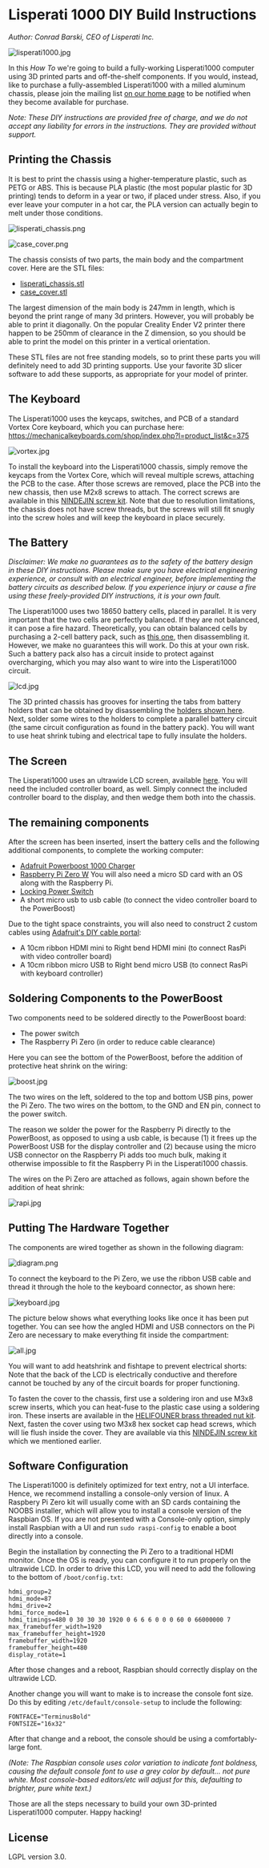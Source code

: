 # Lisperati 1000 DIY Build Instructions
_Author: Conrad Barski, CEO of Lisperati Inc._

![lisperati1000.jpg](lisperati1000.jpg)

In this _How To_ we're going to build a fully-working Lisperati1000 computer using 3D printed parts and off-the-shelf components. If you would, instead, like to purchase a fully-assembled Lisperati1000 with a milled aluminum chassis, please join the mailing list [on our home page](http://lisperaticomputers.com/) to be notified when they become available for purchase.

_Note: These DIY instructions are provided free of charge, and we do not accept any liability for errors in the instructions. They are provided without support._

## Printing the Chassis

It is best to print the chassis using a higher-temperature plastic, such as PETG or ABS. This is because PLA plastic (the most popular plastic for 3D printing) tends to deform in a year or two, if placed under stress. Also, if you ever leave your computer in a hot car, the PLA version can actually begin to melt under those conditions.

![lisperati_chassis.png](lisperati_chassis.png)

![case_cover.png](case_cover.png)

The chassis consists of two parts, the main body and the compartment cover. Here are the STL files:

- [lisperati_chassis.stl](lisperati_chassis.stl)
- [case_cover.stl](case_cover.stl)

The largest dimension of the main body is 247mm in length, which is beyond the print range of many 3d printers. However, you will probably be able to print it diagonally. On the popular Creality Ender V2 printer there happen to be 250mm of clearance in the Z dimension, so you should be able to print the model on this printer in a vertical orientation.

These STL files are not free standing models, so to print these parts you will definitely need to add 3D printing supports. Use your favorite 3D slicer software to add these supports, as appropriate for your model of printer.

## The Keyboard

The Lisperati1000 uses the keycaps, switches, and PCB of a standard Vortex Core keyboard, which you can purchase here: https://mechanicalkeyboards.com/shop/index.php?l=product_list&c=375

![vortex.jpg](vortex.jpg)

To install the keyboard into the Lisperati1000 chassis, simply remove the keycaps from the Vortex Core, which will reveal multiple screws, attaching the PCB to the case. After those screws are removed, place the PCB into the new chassis, then use M2x8 screws to attach. The correct screws are available in this [NINDEJIN screw kit](https://www.amazon.com/gp/product/B07F75DMHF). Note that due to resolution limitations, the chassis does not have screw threads, but the screws will still fit snugly into the screw holes and will keep the keyboard in place securely.

## The Battery

_Disclaimer: We make no guarantees as to the safety of the battery design in these DIY instructions. Please make sure you have electrical engineering experience, or consult with an electrical engineer, before implementing the battery circuits as described below. If you experience injury or cause a fire using these freely-provided DIY instructions, it is your own fault._

The Lisperati1000 uses two 18650 battery cells, placed in parallel. It is very important that the two cells are perfectly balanced. If they are not balanced, it can pose a fire hazard. Theoretically, you can obtain balanced cells by purchasing a 2-cell battery pack, such as [this one](https://www.adafruit.com/product/354), then disassembling it. However, we make no guarantees this will work. Do this at your own risk. Such a battery pack also has a circuit inside to protect against overcharging, which you may also want to wire into the Lisperati1000 circuit.

![lcd.jpg](lcd.jpg)

The 3D printed chassis has grooves for inserting the tabs from battery holders that can be obtained by disassembling the [holders shown here](https://www.amazon.com/gp/product/B07CWKGZXW). Next, solder some wires to the holders to complete a parallel battery circuit (the same circuit configuration as found in the battery pack). You will want to use heat shrink tubing and electrical tape to fully insulate the holders.

## The Screen

The Lisperati1000 uses an ultrawide LCD screen, available [here](https://www.amazon.com/gp/product/B086HK9FKQ). You will need the included controller board, as well. Simply connect the included controller board to the display, and then wedge them both into the chassis.

## The remaining components

After the screen has been inserted, insert the battery cells and the following additional components, to complete the working computer:

- [Adafruit Powerboost 1000 Charger](https://www.adafruit.com/product/2465)
- [Raspberry Pi Zero W](https://www.raspberrypi.org/products/raspberry-pi-zero-w/) You will also need a micro SD card with an OS along with the Raspberry Pi.
- [Locking Power Switch](https://www.amazon.com/gp/product/B07MQ86LYD)
- A short micro usb to usb cable (to connect the video controller board to the PowerBoost)

Due to the tight space constraints, you will also need to construct 2 custom cables using [Adafruit's DIY cable portal](https://www.adafruit.com/category/997):

- A 10cm ribbon HDMI mini to Right bend HDMI mini (to connect RasPi with video controller board) 
- A 10cm ribbon micro USB to Right bend micro USB (to connect RasPi with keyboard controller)

## Soldering Components to the PowerBoost

Two components need to be soldered directly to the PowerBoost board:

- The power switch
- The Raspberry Pi Zero (in order to reduce cable clearance)

Here you can see the bottom of the PowerBoost, before the addition of protective heat shrink on the wiring:

![boost.jpg](boost.jpg)

The two wires on the left, soldered to the top and bottom USB pins, power the Pi Zero. The two wires on the bottom, to the GND and EN pin, connect to the power switch.

The reason we solder the power for the Raspberry Pi directly to the PowerBoost, as opposed to using a usb cable, is because (1) it frees up the PowerBoost USB for the display controller and (2) because using the micro USB connector on the Raspberry Pi adds too much bulk, making it otherwise impossible to fit the Raspberry Pi in the Lisperati1000 chassis.

The wires on the Pi Zero are attached as follows, again shown before the addition of heat shrink:

![rapi.jpg](rapi.jpg)

## Putting The Hardware Together

The components are wired together as shown in the following diagram:

![diagram.png](diagram.png)

To connect the keyboard to the Pi Zero, we use the ribbon USB cable and thread it through the hole to the keyboard connector, as shown here:

![keyboard.jpg](keyboard.jpg)

The picture below shows what everything looks like once it has been put together. You can see how the angled HDMI and USB connectors on the Pi Zero are necessary to make everything fit inside the compartment:

![all.jpg](all.jpg)

You will want to add heatshrink and fishtape to prevent electrical shorts: Note that the back of the LCD is electrically conductive and therefore cannot be touched by any of the circuit boards for proper functioning.

To fasten the cover to the chassis, first use a soldering iron and use M3x8 screw inserts, which you can heat-fuse to the plastic case using a soldering iron. These inserts are available in the [HELIFOUNER brass threaded nut kit](https://www.amazon.com/gp/product/B07WH59N6T). Next, fasten the cover using two M3x8 hex socket cap head screws, which will lie flush inside the cover. They are available via this [NINDEJIN screw kit](https://www.amazon.com/gp/product/B07F75DMHF) which we mentioned earlier.

## Software Configuration

The Lisperati1000 is definitely optimized for text entry, not a UI interface. Hence, we recommend installing a console-only version of linux. A Raspbery Pi Zero kit will usually come with an SD cards containing the NOOBS installer, which will allow you to install a console version of the Raspbian OS. If you are not presented with a Console-only option, simply install Raspbian with a UI and run `sudo raspi-config` to enable a boot directly into a console.

Begin the installation by connecting the Pi Zero to a traditional HDMI monitor. Once the OS is ready, you can configure it to run properly on the ultrawide LCD. In order to drive this LCD, you will need to add the following to the bottom of `/boot/config.txt`:

```
hdmi_group=2
hdmi_mode=87
hdmi_drive=2
hdmi_force_mode=1
hdmi_timings=480 0 30 30 30 1920 0 6 6 6 0 0 0 60 0 66000000 7
max_framebuffer_width=1920
max_framebuffer_height=1920
framebuffer_width=1920
framebuffer_height=480
display_rotate=1
```

After those changes and a reboot, Raspbian should correctly display on the ultrawide LCD.

Another change you will want to make is to increase the console font size. Do this by editing `/etc/default/console-setup` to include the following:

```
FONTFACE="TerminusBold"
FONTSIZE="16x32"
```

After that change and a reboot, the console should be using a comfortably-large font.

_(Note: The Raspbian console uses color variation to indicate font boldness, causing the default console font to use a grey color by default... not pure white. Most console-based editors/etc will adjust for this, defaulting to brighter, pure white text.)_

Those are all the steps necessary to build your own 3D-printed Lisperati1000 computer. Happy hacking!

## License
LGPL version 3.0.
